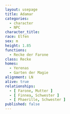 ```yaml
---
layout: usepage
title: Adamar
categories:
  - character
  - NPC
character_title: 
race: Elfen
sex: m
height: 1.85
functions:
  - Recke der Farone
class: Recke
homes:
  - Yerenas
  - Garten der Magie
alignment: LN
alive: true
relationships:
  - [ Farone, Mutter ]
  - [ Finnea, Schwester ]
  - [ Phaerille, Schwester ]
published: false
---
```


